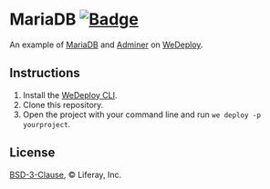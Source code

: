 # MariaDB [![Badge](https://img.shields.io/badge/built%20with-wedeploy-00d46a.svg?style=flat)](http://wedeploy.com)

An example of [MariaDB](https://hub.docker.com/_/mariadb/) and [Adminer](https://hub.docker.com/_/adminer/) on [WeDeploy](https://wedeploy.com/).

## Instructions

1. Install the [WeDeploy CLI](https://wedeploy.com/docs/intro/using-the-command-line/).
2. Clone this repository.
3. Open the project with your command line and run `we deploy -p yourproject`.

## License

[BSD-3-Clause](./LICENSE.md), © Liferay, Inc.
